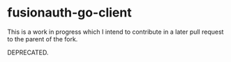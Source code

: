 # fusionauth-go-client

This is a work in progress which I intend to contribute in a later pull request to the parent of the fork.  

DEPRECATED.
